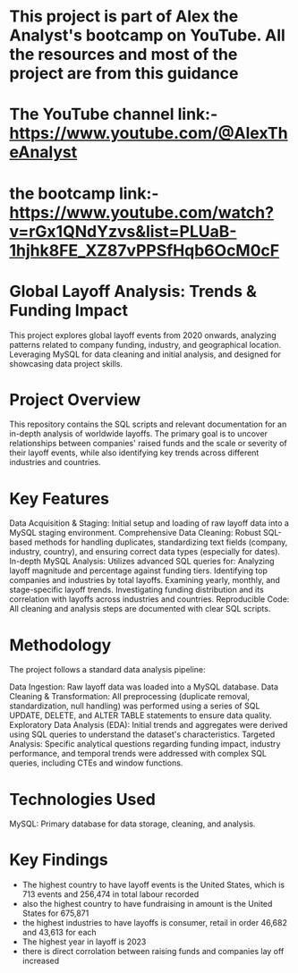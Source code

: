 # This project is part of Alex the Analyst's bootcamp on YouTube. All the resources and most of the project are from this guidance 
# The YouTube channel link:- https://www.youtube.com/@AlexTheAnalyst
# the bootcamp link:- https://www.youtube.com/watch?v=rGx1QNdYzvs&list=PLUaB-1hjhk8FE_XZ87vPPSfHqb6OcM0cF

# Global Layoff Analysis: Trends & Funding Impact
This project explores global layoff events from 2020 onwards, analyzing patterns related to company funding, industry, and geographical location. Leveraging MySQL for data cleaning and initial analysis, and designed for showcasing data project skills.

# Project Overview
This repository contains the SQL scripts and relevant documentation for an in-depth analysis of worldwide layoffs. The primary goal is to uncover relationships between companies' raised funds and the scale or severity of their layoff events, while also identifying key trends across different industries and countries.

# Key Features
Data Acquisition & Staging: Initial setup and loading of raw layoff data into a MySQL staging environment.
Comprehensive Data Cleaning: Robust SQL-based methods for handling duplicates, standardizing text fields (company, industry, country), and ensuring correct data types (especially for dates).
In-depth MySQL Analysis: Utilizes advanced SQL queries for:
Analyzing layoff magnitude and percentage against funding tiers.
Identifying top companies and industries by total layoffs.
Examining yearly, monthly, and stage-specific layoff trends.
Investigating funding distribution and its correlation with layoffs across industries and countries.
Reproducible Code: All cleaning and analysis steps are documented with clear SQL scripts.

# Methodology
The project follows a standard data analysis pipeline:

Data Ingestion: Raw layoff data was loaded into a MySQL database.
Data Cleaning & Transformation: All preprocessing (duplicate removal, standardization, null handling) was performed using a series of SQL UPDATE, DELETE, and ALTER TABLE statements to ensure data quality.
Exploratory Data Analysis (EDA): Initial trends and aggregates were derived using SQL queries to understand the dataset's characteristics.
Targeted Analysis: Specific analytical questions regarding funding impact, industry performance, and temporal trends were addressed with complex SQL queries, including CTEs and window functions.

# Technologies Used
MySQL: Primary database for data storage, cleaning, and analysis.

# Key Findings
- The highest country to have layoff events is the United States, which is 713 events and 256,474 in total labour recorded 
- also the highest country to have fundraising in amount is the United States for 675,871
- the highest industries to have layoffs is consumer, retail in order 46,682 and 43,613 for each 
- The highest year in layoff is 2023
- there is direct corrolation between raising funds and companies lay off increased
